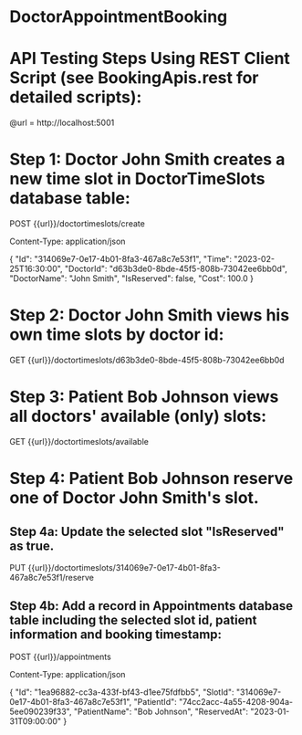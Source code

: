 # DoctorAppointmentBooking

# API Testing Steps Using REST Client Script (see BookingApis.rest for detailed scripts):

@url = http://localhost:5001

###
# Step 1: Doctor John Smith creates a new time slot in DoctorTimeSlots database table:
POST {{url}}/doctortimeslots/create

Content-Type: application/json

{
    "Id": "314069e7-0e17-4b01-8fa3-467a8c7e53f1",
    "Time": "2023-02-25T16:30:00",
    "DoctorId": "d63b3de0-8bde-45f5-808b-73042ee6bb0d",
    "DoctorName": "John Smith",
    "IsReserved": false,
    "Cost": 100.0
}

### 
# Step 2: Doctor John Smith views his own time slots by doctor id:
GET {{url}}/doctortimeslots/d63b3de0-8bde-45f5-808b-73042ee6bb0d

### 
#  Step 3: Patient Bob Johnson views all doctors' available (only) slots:
GET {{url}}/doctortimeslots/available

###
# Step 4: Patient Bob Johnson reserve one of Doctor John Smith's slot.
## Step 4a: Update the selected slot "IsReserved" as true.
PUT {{url}}/doctortimeslots/314069e7-0e17-4b01-8fa3-467a8c7e53f1/reserve

###
## Step 4b: Add a record in Appointments database table including the selected slot id, patient information and booking timestamp:
POST {{url}}/appointments

Content-Type: application/json

{
    "Id": "1ea96882-cc3a-433f-bf43-d1ee75fdfbb5",
    "SlotId": "314069e7-0e17-4b01-8fa3-467a8c7e53f1",
    "PatientId": "74cc2acc-4a55-4208-904a-5ee090239f33",
    "PatientName": "Bob Johnson",
    "ReservedAt": "2023-01-31T09:00:00"
}

